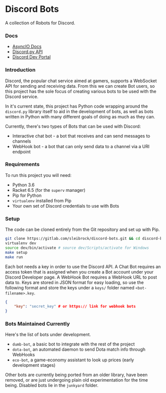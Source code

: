 Discord Bots
============

A collection of Robots for Discord.

### Docs

* [AsyncIO Docs](https://docs.python.org/3.4/library/asyncio.html)
* [Discord.py API](http://discordpy.readthedocs.io/en/latest/api.html)
* [Discord Dev Portal](https://discordapp.com/developers/docs/intro)


### Introduction

Discord, the popular chat service aimed at gamers, supports a WebSocket API for sending and receiving data. From this we can create Bot users, so this project has the sole focus of creating various bots to be used with the Discord service.

In it's current state, this project has Python code wrapping around the `discord.py` library itself to aid in the development of bots, as well as bots written in Python with many different goals of doing as much as they can.

Currently, there's two types of Bots that can be used with Discord:
* Interactive chat bot - a bot that receives and can send messages to channels
* WebHook bot - a bot that can only send data to a channel via a URI endpoint


### Requirements

To run this project you will need:

* Python 3.6
* Racket 6.5 (for the `superv` manager)
* Pip for Python
* `virtualenv` installed from Pip
* Your own set of Discord credentials to use with Bots


### Setup

The code can be cloned entirely from the Git repository and set up with Pip.

```bash
git clone https://gitlab.com/sleibrock/discord-bots.git && cd discord-bots
virtualenv dev
source dev/bin/activate # source dev/Scripts/activate for Windows
make setup
make run
```

Each bot needs a key in order to use the Discord API. A Chat Bot requires an access token that is assigned when you create a Bot account under your Discord Developer page. A WebHook Bot requires a WebHook URL to post data to. Keys are stored in JSON format for easy loading, so use the following format and store the keys under a `keys/` folder named `<bot-filename>.key`.
```json
{
    "key": "secret_key" # or https:// link for webhook bots
}
```


### Bots Maintained Currently

Here's the list of bots under development.

* `dumb-bot`, a basic bot to integrate with the rest of the project
* `dota-bot`, an automated daemon to send Dota match info through WebHooks
* `eco-bot`, a game-economy assistant to look up prices (early development stages)

Other bots are currently being ported from an older library, have been removed, 
or are just undergoing plain old experimentation for the time being. Disabled bots
lie in the `junkyard` folder.

